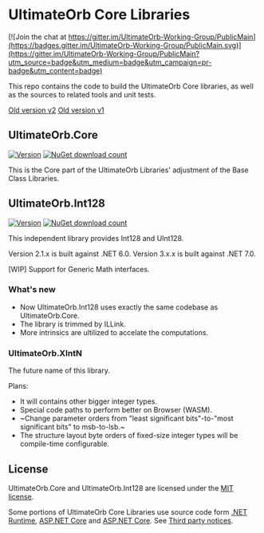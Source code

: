 
# UltimateOrb Core Libraries

[![Join the chat at https://gitter.im/UltimateOrb-Working-Group/PublicMain](https://badges.gitter.im/UltimateOrb-Working-Group/PublicMain.svg)](https://gitter.im/UltimateOrb-Working-Group/PublicMain?utm_source=badge&utm_medium=badge&utm_campaign=pr-badge&utm_content=badge)

This repo contains the code to build the UltimateOrb Core libraries, as well as the sources to related tools and unit tests.

[Old version v2](https://github.com/LEI-Hongfaan/UltimateOrb.Core.v2)
[Old version v1](https://github.com/LEI-Hongfaan/UltimateOrb.Core.v1)

## UltimateOrb.Core

[![Version](https://img.shields.io/nuget/vpre/UltimateOrb.Core.svg)](https://www.nuget.org/packages/UltimateOrb.Core)
[![NuGet download count](https://img.shields.io/nuget/dt/UltimateOrb.Core.svg)](https://www.nuget.org/packages/UltimateOrb.Core)

This is the Core part of the UltimateOrb Libraries' adjustment of the Base Class Libraries.

## UltimateOrb.Int128

[![Version](https://img.shields.io/nuget/vpre/UltimateOrb.Int128.svg)](https://www.nuget.org/packages/UltimateOrb.Int128)
[![NuGet download count](https://img.shields.io/nuget/dt/UltimateOrb.Int128.svg)](https://www.nuget.org/packages/UltimateOrb.Int128)

This independent library provides Int128 and UInt128.

Version 2.1.x is built against .NET 6.0.
Version 3.x.x is built against .NET 7.0.

[WIP] Support for Generic Math interfaces.

### What's new ###

* Now UltimateOrb.Int128 uses exactly the same codebase as UltimateOrb.Core. 
* The library is trimmed by ILLink.
* More intrinsics are ultilized to accelate the computations.

### UltimateOrb.XIntN ###
The future name of this library.

Plans:
* It will contains other bigger integer types.
* Special code paths to perform better on Browser (WASM).
* ~Change parameter orders from "least significant bits"-to-"most significant bits" to msb-to-lsb.~
* The structure layout byte orders of fixed-size integer types will be compile-time configurable.

## License

UltimateOrb.Core and UltimateOrb.Int128 are licensed under the [MIT license](LICENSE).

Some portions of UltimateOrb Core Libraries use source code form [.NET Runtime](https://github.com/dotnet/runtime), [ASP.NET Core](https://github.com/dotnet/aspnetcore) and [ASP.NET Core](https://github.com/dotnet/aspnetcore). See [Third party notices](THIRD-PARTY-NOTICES.TXT).
